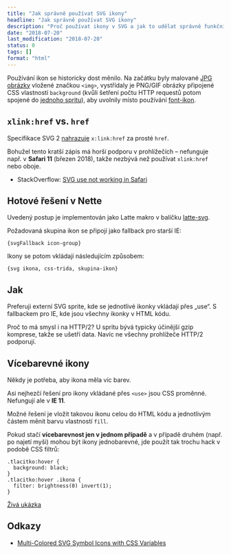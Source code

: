 ```yaml
---
title: "Jak správně používat SVG ikony"
headline: "Jak správně používat SVG ikony"
description: "Proč používat ikony v SVG a jak to udělat správně funkční ve všech prohlížečích od IE 9. Best-practice návod."
date: "2018-07-20"
last_modification: "2018-07-20"
status: 0
tags: []
format: "html"
---
```


<p>Používání ikon se historicky dost měnilo. Na začátku byly malované <a href="/obrazky#jpg">JPG obrázky</a> vložené značkou <code>&lt;img></code>, vystřídaly je PNG/GIF obrázky připojené CSS vlastností <code>background</code> (kvůli šetření počtu HTTP requestů potom spojené do <a href="/css-srite">jednoho spritu</a>), aby uvolnily místo používání <a href="/fonticony">font-ikon</a>.</p>


<h2 id="xlink"><code>xlink:href</code> vs. <code>href</code></h2>

<p>Specifikace SVG 2 <a href="https://developer.mozilla.org/en-US/docs/Web/SVG/Attribute/href">nahrazuje</a> <code>x:link:href</code> za prosté <code>href</code>.</p>

<p>Bohužel tento kratší zápis má horší podporu v prohlížečích – nefunguje např. v <b>Safari 11</b> (březen 2018), takže nezbývá než používat <code>xlink:href</code> nebo oboje.</p>

<div class="external-content">
  <ul>
    <li>StackOverflow: <a href="https://stackoverflow.com/questions/43961807/svg-use-not-working-in-safari">SVG use not working in Safari</a></li>
  </ul>
</div>

<h2 id="latte">Hotové řešení v Nette</h2>

<p>Uvedený postup je implementován jako Latte makro v balíčku <a href="https://github.com/dada-amater/latte-svg/">latte-svg</a>.</p>

<p>Požadovaná skupina ikon se připojí jako fallback pro starší IE:</p>

<pre><code>{svgFallback icon-group}</code></pre>

<p>Ikony se potom vkládají následujícím způsobem:</p>

<pre><code>{svg ikona, css-trida, skupina-ikon}</code></pre>


<h2 id="jak">Jak</h2>

<p>Preferuji externí SVG sprite, kde se jednotlivé ikonky vkládají přes „use“. S fallbackem pro IE, kde jsou všechny ikonky v HTML kódu.</p>

<p>Proč to má smysl i na HTTP/2? U spritu bývá typicky účinější gzip komprese, takže se ušetří data. Navíc ne všechny prohlížeče HTTP/2 podporují.</p>

<h2 id="vicebarevne">Vícebarevné ikony</h2>

<p>Někdy je potřeba, aby ikona měla víc barev.</p>

<p>Asi nejhezčí řešení pro ikony vkládané přes <code>&lt;use></code> jsou CSS proměnné. Nefungují ale v <b>IE 11</b>.</p>

<p>Možné řešení je vložit takovou ikonu celou do HTML kódu a jednotlivým částem měnit barvu vlastností <code>fill</code>.</p>

<p>Pokud stačí <b>vícebarevnost jen v jednom případě</b> a v případě druhém (např. po najetí myši) mohou být ikony jednobarevné, jde použít tak trochu hack v podobě CSS filtrů:</p>

<pre><code>.tlacitko:hover {
  background: black;
}
.tlacitko:hover .ikona {
  filter: brightness(0) invert(1);
}</code></pre>

<p><a href="https://kod.djpw.cz/xpvc">Živá ukázka</a></p>

<h2 id="odkazy">Odkazy</h2>

<ul>
  <li>
    <a href="https://frontstuff.io/multi-colored-svg-symbol-icons-with-css-variables">Multi-Colored SVG Symbol Icons with CSS Variables</a>
  </li>
</ul>